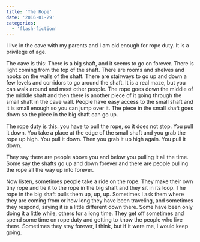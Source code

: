 ```yaml
---
title: 'The Rope'
date: '2016-01-29'
categories:
  - 'flash-fiction'
---
```


I live in the cave with my parents and I am old enough for rope duty. It is a
privilege of age.

<!-- truncate -->

The cave is this: There is a big shaft, and it seems to go on forever. There is
light coming from the top of the shaft. There are rooms and shelves and nooks on
the walls of the shaft. There are stairways to go up and down a few levels and
corridors to go around the shaft. It is a real maze, but you can walk around and
meet other people. The rope goes down the middle of the middle shaft and then
there is another piece of it going through the small shaft in the cave wall.
People have easy access to the small shaft and it is small enough so you can
jump over it. The piece in the small shaft goes down so the piece in the big
shaft can go up.

The rope duty is this: you have to pull the rope, so it does not stop. You pull
it down. You take a place at the edge of the small shaft and you grab the rope
up high. You pull it down. Then you grab it up high again. You pull it down.

They say there are people above you and below you pulling it all the time. Some
say the shafts go up and down forever and there are people pulling the rope all
the way up into forever.

Now listen, sometimes people take a ride on the rope. They make their own tiny
rope and tie it to the rope in the big shaft and they sit in its loop. The rope
in the big shaft pulls them up, up, up. Sometimes I ask them where they are
coming from or how long they have been traveling, and sometimes they respond,
saying it is a little different down there. Some have been only doing it a
little while, others for a long time. They get off sometimes and spend some time
on rope duty and getting to know the people who live there. Sometimes they stay
forever, I think, but if it were me, I would keep going.
